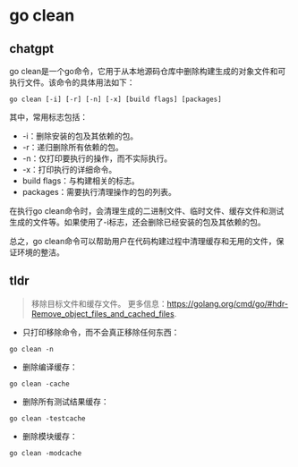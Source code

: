 # go clean 
## chatgpt 
go clean是一个go命令，它用于从本地源码仓库中删除构建生成的对象文件和可执行文件。该命令的具体用法如下：

```
go clean [-i] [-r] [-n] [-x] [build flags] [packages]
```

其中，常用标志包括：

- -i：删除安装的包及其依赖的包。
- -r：递归删除所有依赖的包。
- -n：仅打印要执行的操作，而不实际执行。
- -x：打印执行的详细命令。
- build flags：与构建相关的标志。
- packages：需要执行清理操作的包的列表。

在执行go clean命令时，会清理生成的二进制文件、临时文件、缓存文件和测试生成的文件等。如果使用了-i标志，还会删除已经安装的包及其依赖的包。

总之，go clean命令可以帮助用户在代码构建过程中清理缓存和无用的文件，保证环境的整洁。 

## tldr 
 
> 移除目标文件和缓存文件。
> 更多信息：<https://golang.org/cmd/go/#hdr-Remove_object_files_and_cached_files>.

- 只打印移除命令，而不会真正移除任何东西：

`go clean -n`

- 删除编译缓存：

`go clean -cache`

- 删除所有测试结果缓存：

`go clean -testcache`

- 删除模块缓存：

`go clean -modcache`
